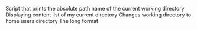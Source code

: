 Script that prints the absolute path name of the current working directory
Displaying content list of my current directory
Changes working directory to home users directory
The long format
